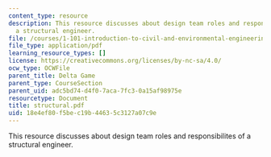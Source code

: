 ```yaml
---
content_type: resource
description: This resource discusses about design team roles and responsibilites of
  a structural engineer.
file: /courses/1-101-introduction-to-civil-and-environmental-engineering-design-i-fall-2006/18e4ef80f5bec19b44635c3127a07c9e_structural.pdf
file_type: application/pdf
learning_resource_types: []
license: https://creativecommons.org/licenses/by-nc-sa/4.0/
ocw_type: OCWFile
parent_title: Delta Game
parent_type: CourseSection
parent_uid: adc5bd74-d4f0-7aca-7fc3-0a15af98975e
resourcetype: Document
title: structural.pdf
uid: 18e4ef80-f5be-c19b-4463-5c3127a07c9e
---
```

This resource discusses about design team roles and responsibilites of a structural engineer.